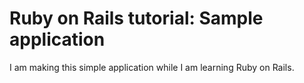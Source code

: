 # Ruby on Rails tutorial: Sample application

I am making this simple application while I am learning Ruby on Rails.
